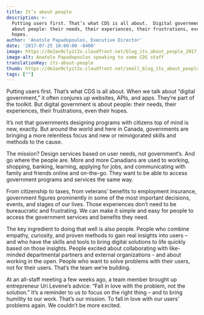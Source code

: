 ```yaml
---
title: It’s about people
description: >-
  Putting users first. That’s what CDS is all about.  Digital government is
  about people: their needs, their experiences, their frustrations, even their
  hopes.
author: 'Anatole Papadopoulos, Executive Director'
date: '2017-07-25 10:00:00 -0400'
image: https://de2an9clyit2x.cloudfront.net/blog_its_about_people_2017_0d56d9b4e9.jpg
image-alt: Anatole Papadopoulos speaking to some CDS staff
translationKey: its-about-people
thumb: https://de2an9clyit2x.cloudfront.net/small_blog_its_about_people_2017_0d56d9b4e9.jpg
tags: [""]
---
```

Putting users first. That’s what CDS is all about. When we talk about “digital government,” it often conjures up websites, APIs, and apps. They’re part of the toolkit. But digital government is about people: their needs, their experiences, their frustrations, even their hopes.

It’s not that governments designing programs with citizens top of mind is new, exactly. But around the world and here in Canada, governments are bringing a more relentless focus and new or reinvigorated skills and methods to the cause.

The mission? Design services based on user needs, not government’s. And go where the people are. More and more Canadians are used to working, shopping, banking, learning, applying for jobs, and communicating with family and friends online and on-the-go. They want to be able to access government programs and services the same way.

From citizenship to taxes, from veterans’ benefits to employment insurance, government figures prominently in some of the most important decisions, events, and stages of our lives. Those experiences don’t need to be bureaucratic and frustrating. We can make it simple and easy for people to access the government services and benefits they need.

The key ingredient to doing that well is also people. People who combine empathy, curiosity, and proven methods to gain real insights into users – and who have the skills and tools to bring digital solutions to life quickly based on those insights. People excited about collaborating with like-minded departmental partners and external organizations - and about working in the open. People who want to solve problems with their users, not for their users. That’s the team we’re building.

At an all-staff meeting a few weeks ago, a team member brought up entrepreneur Uri Levene’s advice: “Fall in love with the problem, not the solution.” It’s a reminder to us to focus on the right thing – and to bring humility to our work. That’s our mission. To fall in love with our users’ problems again. We couldn’t be more excited.

